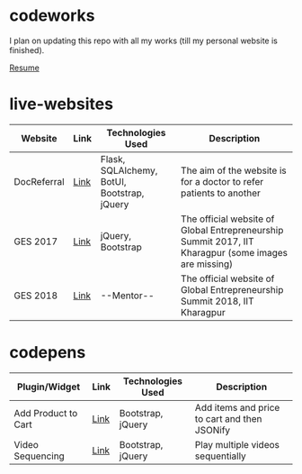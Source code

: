 # codeworks
I plan on updating this repo with all my works (till my personal website is finished).

[Resume](https://drive.google.com/file/d/1w8kYaCrZU-Ka407_2u3Rr6T_vxxRT4yq/view?usp=sharing)

# live-websites
| Website  | Link | Technologies Used  | Description |
| ------------- | ------------- | ------------- | ------------- |
| DocReferral | [Link](https://docreferral.herokuapp.com) | Flask, SQLAlchemy, BotUI, Bootstrap, jQuery | The aim of the website is for a doctor to refer patients to another |
| GES 2017 | [Link](https://ges.ecell-iitkgp.org/current/2017)| jQuery, Bootstrap | The official website of Global Entrepreneurship Summit 2017, IIT Kharagpur (some images are missing)|
| GES 2018 | [Link](https://ges.ecell-iitkgp.org/current/2018)| --Mentor-- | The official website of Global Entrepreneurship Summit 2018, IIT Kharagpur |

# codepens
| Plugin/Widget  | Link | Technologies Used  | Description |
| ------------- | ------------- | ------------- | ------------- |
| Add Product to Cart  | [Link](https://codepen.io/mahesh219/pen/yLLxerd)  | Bootstrap, jQuery | Add items and price to cart and then JSONify |
| Video Sequencing  | [Link](https://codepen.io/mahesh219/pen/KKKxMam)  | Bootstrap, jQuery | Play multiple videos sequentially |
